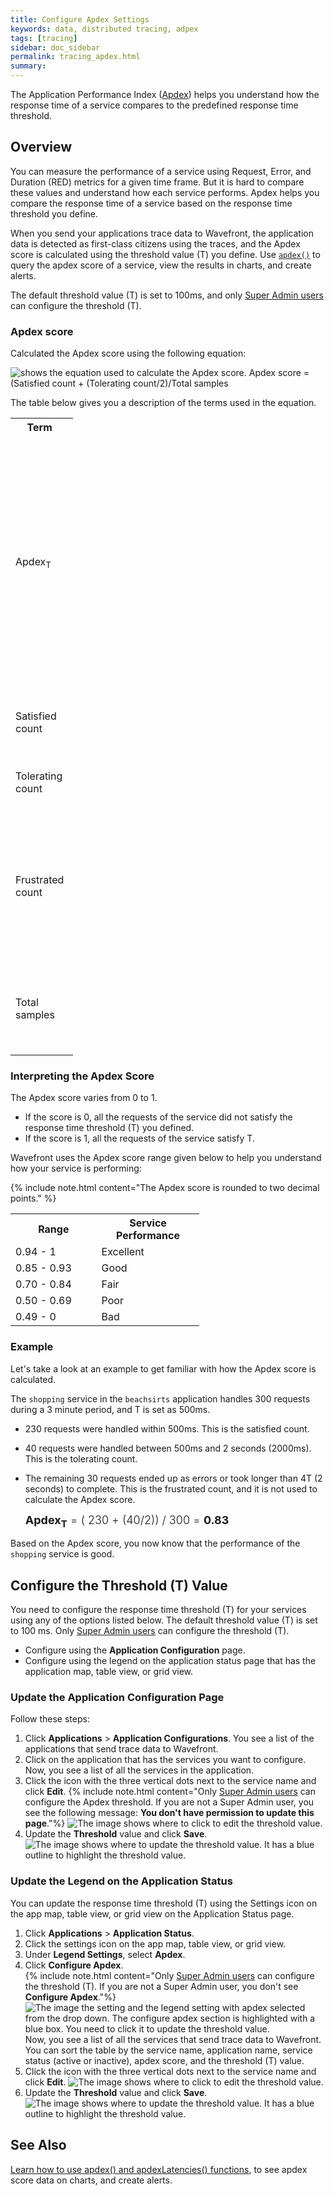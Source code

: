 ```yaml
---
title: Configure Apdex Settings
keywords: data, distributed tracing, adpex
tags: [tracing]
sidebar: doc_sidebar
permalink: tracing_apdex.html
summary: 
---
```


The Application Performance Index ([Apdex](https://www.apdex.org/overview.html)) helps you understand how the response time of a service compares to the predefined response time threshold. 

## Overview

You can measure the performance of a service using Request, Error, and Duration (RED) metrics for a given time frame. But it is hard to compare these values and understand how each service performs. Apdex helps you compare the response time of a service based on the response time threshold you define.

When you send your applications trace data to Wavefront, the application data is detected as first-class citizens using the traces, and the Apdex score is calculated using the threshold value (T) you define. Use [`apdex()`](apdex_function.html) to query the apdex score of a service, view the results in charts, and create alerts. 

The default threshold value (T) is set to 100ms, and only [Super Admin users](authorization.html#who-is-the-super-admin-user) can configure the threshold (T).

### Apdex score 

Calculated the Apdex score using the following equation:

![shows the equation used to calculate the Apdex score. Apdex score = (Satisfied count + (Tolerating count/2)/Total samples ](images/tracing_apdex_score_equation.png)

The table below gives you a description of the terms used in the equation.

<table style="width: 100;">
  <tr>
    <th width="20%">
      Term
    </th>
    <th width="80%">
      Description
    </th>
  </tr>
  <tr>
    <td>
      Apdex<sub>T</sub>
    </td>
    <td markdown="span">
      The Apdex score is calculated based on the response time threshold (T). Only super admin users can define this value. See [Configure the Threshold (T) Value](#configure-the-threshold-t-value).
    </td>
  </tr>
  <tr>
    <td>
      Satisfied count
    </td>
    <td>
      Number of requests that received a response in T or less.
    </td>
  </tr>
  <tr>
    <td>
      Tolerating count
    </td>
    <td>
      Number of requests that are 4 times T (4T) or less.
    </td>
  </tr>
  <tr>
    <td>
      Frustrated count
    </td>
    <td>
      Number of requests that take more than 4 times T (4T) to complete. These requests are not used to calculate the Apdex score.
    </td>
  </tr>
  <tr>
    <td>
      Total samples
    </td>
    <td>
      Total number of requests used to calculate your Apdex score.
    </td>
  </tr>
</table>


### Interpreting the Apdex Score

The Apdex score varies from 0 to 1. 
* If the score is 0, all the requests of the service did not satisfy the response time threshold (T) you defined. 
* If the score is 1, all the requests of the service satisfy T.

Wavefront uses the Apdex score range given below to help you understand how your service is performing:

{% include note.html content="The Apdex score is rounded to two decimal points." %}

<table style="width: 60%;">
  <tr>
    <th width="30%">
      Range
    </th>
    <th width="30%">
      Service Performance
    </th>
  </tr>
  <tr>
    <td>
      0.94 - 1 
    </td>
    <td>
      Excellent
    </td>
  </tr>
  <tr>
    <td>
      0.85 - 0.93
    </td>
    <td>
      Good
    </td>
  </tr>
  <tr>
    <td>
      0.70 - 0.84
    </td>
    <td>
      Fair
    </td>
  </tr>
  <tr>
    <td>
      0.50 - 0.69
    </td>
    <td>
      Poor
    </td>
  </tr>
  <tr>
    <td> 
      0.49 - 0
    </td>
    <td>
      Bad
    </td>
  </tr>
</table>

### Example

Let's take a look at an example to get familiar with how the Apdex score is calculated.

The `shopping` service in the `beachsirts` application handles 300 requests during a 3 minute period, and T is set as 500ms.

* 230 requests were handled within 500ms. This is the satisfied count.
* 40 requests were handled between 500ms and 2 seconds (2000ms). This is the tolerating count.
* The remaining 30 requests ended up as errors or took longer than 4T (2 seconds) to complete. This is the frustrated count, and it is not used to calculate the Apdex score.

  <p><span style="font-size: large; font-weight: 300"><b>Apdex<sub>T</sub></b> = ( 230 + (40/2)) / 300 = <b>0.83</b></span></p>

Based on the Apdex score, you now know that the performance of the `shopping` service is good.

## Configure the Threshold (T) Value

You need to configure the response time threshold (T) for your services using any of the options listed below. The default threshold value (T) is set to 100 ms. Only [Super Admin users](authorization.html#who-is-the-super-admin-user) can configure the threshold (T).

* Configure using the **Application Configuration** page.
* Configure using the legend on the application status page that has the application map, table view, or grid view.

### Update the Application Configuration Page

Follow these steps:

1. Click **Applications** > **Application Configurations**. You see a list of the applications that send trace data to Wavefront.
1. Click on the application that has the services you want to configure. Now, you see a list of all the services in the application.
1. Click the icon with the three vertical dots next to the service name and click **Edit**.
    {% include note.html content="Only [Super Admin users](authorization.html#who-is-the-super-admin-user) can configure the Apdex threshold. If you are not a Super Admin user, you see the following message: **You don't have permission to update this page**."%}
    ![The image shows where to click to edit the threshold value.](images/tracing_apdex_configuration_edit_service.png)
1. Update the **Threshold** value and click **Save**.
    ![The image shows where to update the threshold value. It has a blue outline to highlight the threshold value.](images/tracing_configure_apdex_threshold.png)
    
### Update the Legend on the Application Status

You can update the response time threshold (T) using the Settings icon on the app map, table view, or grid view on the Application Status page.

1. Click **Applications** > **Application Status**.
1. Click the settings icon on the app map, table view, or grid view.
1. Under **Legend Settings**, select **Apdex**.
1. Click **Configure Apdex**. <br/>
    {% include note.html content="Only [Super Admin users](authorization.html#who-is-the-super-admin-user) can configure the threshold (T). If you are not a Super Admin user, you don't see **Configure Apdex**."%}
    ![The image the setting and the legend setting with apdex selected from the drop down. The configure apdex section is highlighted with a blue box. You need to click it to update the threshold value.](images/tracing_apdex_legeng_configure_apdex.png)
    <br/>Now, you see a list of all the services that send trace data to Wavefront. You can sort the table by the service name, application name, service status (active or inactive), apdex score, and the threshold (T) value.
1. Click the icon with the three vertical dots next to the service name and click **Edit**.
    ![The image shows where to click to edit the threshold value.](images/tracing_edit_service_legend_settings.png)
1. Update the **Threshold** value and click **Save**.
    ![The image shows where to update the threshold value. It has a blue outline to highlight the threshold value.](images/tracing_configure_apdex_threshold.png)
 
## See Also

[Learn how to use apdex() and apdexLatencies() functions](apdex_function.html), to see apdex score data on charts, and create alerts.
